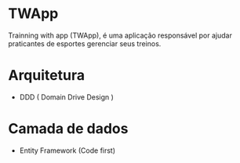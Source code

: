 # TWApp #

Trainning with app (TWApp), é uma aplicação responsável por ajudar praticantes de esportes gerenciar seus treinos.

# Arquitetura #
- DDD ( Domain Drive Design )

# Camada de dados #
- Entity Framework (Code first)